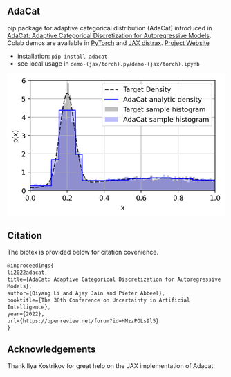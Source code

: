 ## AdaCat
pip package for adaptive categorical distribution (AdaCat) introduced in [AdaCat: Adaptive Categorical Discretization for Autoregressive Models](https://openreview.net/forum?id=HMzzPOLs9l5). Colab demos are available in [PyTorch](https://colab.research.google.com/drive/1dVOJpiJLXtAK_O68Tt4995dYU5BU-1S0?usp=sharing) and [JAX distrax](https://colab.research.google.com/drive/14KPbk9MUqG3TyOySuZ-vK_fg9Kkld6Bs?usp=sharing). [Project Website](https://colinqiyangli.github.io/adacat/)

- installation: `pip install adacat`
- see local usage in `demo-(jax/torch).py`/`demo-(jax/torch).ipynb`

![alt text for screen readers](adacat_1d.png "Density Estimation with AdaCat")

## Citation
The bibtex is provided below for citation covenience.
```
@inproceedings{
li2022adacat,
title={AdaCat: Adaptive Categorical Discretization for Autoregressive Models},
author={Qiyang Li and Ajay Jain and Pieter Abbeel},
booktitle={The 38th Conference on Uncertainty in Artificial Intelligence},
year={2022},
url={https://openreview.net/forum?id=HMzzPOLs9l5}
}
```

## Acknowledgements
Thank Ilya Kostrikov for great help on the JAX implementation of Adacat.
